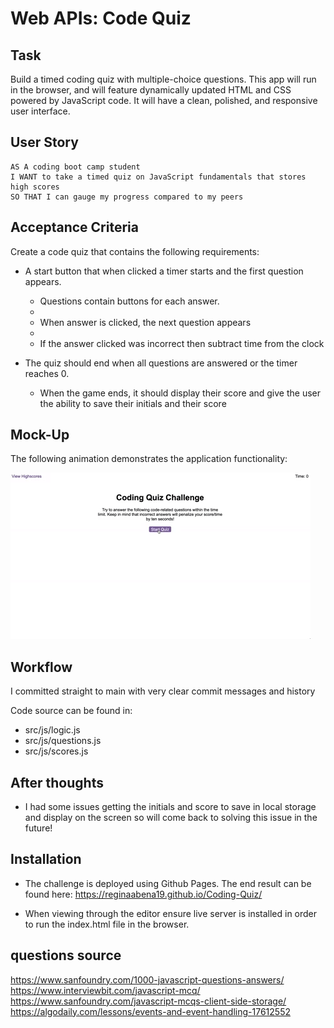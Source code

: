 # Web APIs: Code Quiz

## Task
Build a timed coding quiz with multiple-choice questions. This app will run in the browser, and will feature dynamically updated HTML and CSS powered by JavaScript code. It will have a clean, polished, and responsive user interface. 


## User Story

```
AS A coding boot camp student
I WANT to take a timed quiz on JavaScript fundamentals that stores high scores
SO THAT I can gauge my progress compared to my peers
```

## Acceptance Criteria

Create a code quiz that contains the following requirements:

* A start button that when clicked a timer starts and the first question appears.
 
  * Questions contain buttons for each answer.
  * 
  * When answer is clicked, the next question appears
  * 
  * If the answer clicked was incorrect then subtract time from the clock

* The quiz should end when all questions are answered or the timer reaches 0.

  * When the game ends, it should display their score and give the user the ability to save their initials and their score
  
## Mock-Up

The following animation demonstrates the application functionality:

![Animation of code quiz. Presses button to start quiz. Clicks the button for the answer to each question, displays if answer was correct or incorrect. Quiz finishes and displays high scores. User adds their initials, then clears their initials and starts over.](./solution/08-web-apis-challenge-demo.gif)

## Workflow
I committed straight to main with very clear commit messages and history

Code source can be found in:
* src/js/logic.js
* src/js/questions.js
* src/js/scores.js


## After thoughts
- I had some issues getting the initials and score to save in local storage and display on the screen so will come back to solving this issue in the future! 
  
## Installation
* The challenge is deployed using Github Pages. The end result can be found here: https://reginaabena19.github.io/Coding-Quiz/

* When viewing through the editor ensure live server is installed in order to run the index.html file in the browser.

## questions source
https://www.sanfoundry.com/1000-javascript-questions-answers/
https://www.interviewbit.com/javascript-mcq/
https://www.sanfoundry.com/javascript-mcqs-client-side-storage/
https://algodaily.com/lessons/events-and-event-handling-17612552
